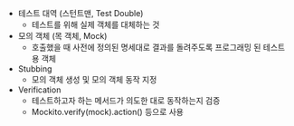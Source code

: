 
- 테스트 대역 (스턴트맨, Test Double)
	- 테스트를 위해 실제 객체를 대체하는 것
- 모의 객체 (목 객체, Mock)
	- 호출했을 때 사전에 정의된 명세대로 결과를 돌려주도록 프로그래밍 된 테스트용 객체
- Stubbing
	- 모의 객체 생성 및 모의 객체 동작 지정
- Verification
	- 테스트하고자 하는 메서드가 의도한 대로 동작하는지 검증
	- Mockito.verify(mock).action() 등으로 사용